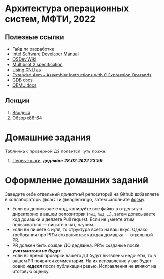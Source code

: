 # Архитектура операционных систем, МФТИ, 2022

## Полезные ссылки
* [Гайд по разработке](GUIDE.md)
* [Intel Software Developer Manual](https://www.intel.com/content/www/us/en/developer/articles/technical/intel-sdm.html)
* [OSDev Wiki](https://wiki.osdev.org/Main_Page)
* [Multiboot 2 specification](https://www.gnu.org/software/grub/manual/multiboot2/multiboot.html)
* [Using GNU as](https://sourceware.org/binutils/docs/as/)
* [Extended Asm - Assembler Instructions with C Expression Operands](https://gcc.gnu.org/onlinedocs/gcc/Extended-Asm.html)
* [GDB docs](https://sourceware.org/gdb/onlinedocs/gdb/index.html)
* [QEMU docs](https://qemu-project.gitlab.io/qemu/system/monitor.html)

## Лекции
1. [Вводная](lectures/00-intro/main.pdf)
1. [Обзор x86-64](lectures/01-x86-64-overview/main.pdf)

# Домашние задания

Табличка с проверкой ДЗ появится чуть позже.

1. [Первые шаги](homeworks/hw1/README.md), ***дедлайн: 28.02.2022 23:59***

# Оформление домашних заданий
Заведите себе отдельный *приватный* репозиторий на Github добавляете в коллабораторы @carzil и @eaglemango, затем заполните [форму](https://forms.gle/7o2HqnS2MthsdUXp7).
* Если вы дописываете код, копируйте все файлы в отдельную директорию в вашем репозитории (`hw1`, `hw2`, ...), затем дописываете код домашки и делаете Pull request. Если не умеете этим пользоваться — пишите в чат, научим.
* Если вы пишете с нуля, то структура всего на ваш вкус. Однако требования про PR'ы сохраняется: каждая домашка — отдельный PR.
* PR должен быть создан ДО дедлайна. PR'ы созданые после ***учитываться не будут***
* Если во время проверки вашего ДЗ будут выявлены недочёты, то в вашем PR появятся комментарии. На их исправление у вас будет ровно ***неделя*** после публикации ревью. Исправления не влияют на итоговую оценку.
